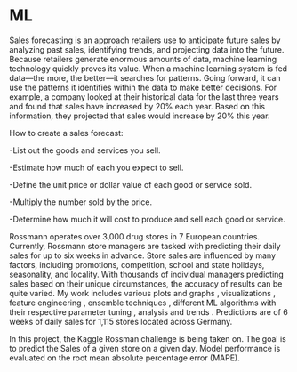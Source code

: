 # ML
Sales forecasting is an approach retailers use to anticipate future sales by analyzing past sales, identifying trends, and projecting data into the future. Because retailers generate enormous amounts of data, machine learning technology quickly proves its value. When a machine learning system is fed data—the more, the better—it searches for patterns. Going forward, it can use the patterns it identifies within the data to make better decisions. For example, a company looked at their historical data for the last three years and found that sales have increased by 20% each year. Based on this information, they projected that sales would increase by 20% this year.



How to create a sales forecast:

-List out the goods and services you sell.

-Estimate how much of each you expect to sell.

-Define the unit price or dollar value of each good or service sold.

-Multiply the number sold by the price.

-Determine how much it will cost to produce and sell each good or service.



Rossmann operates over 3,000 drug stores in 7 European countries. Currently, Rossmann store managers are tasked with predicting their daily sales for up to six weeks in advance. Store sales are influenced by many factors, including promotions, competition, school and state holidays, seasonality, and locality. With thousands of individual managers predicting sales based on their unique circumstances, the accuracy of results can be quite varied. My work includes various plots and graphs , visualizations , feature engineering , ensemble techniques , different ML algorithms with their respective parameter tuning , analysis and trends . Predictions are of 6 weeks of daily sales for 1,115 stores located across Germany.

In this project, the Kaggle Rossman challenge is being taken on. The goal is to predict the Sales of a given store on a given day. Model performance is evaluated on the root mean absolute percentage error (MAPE).




